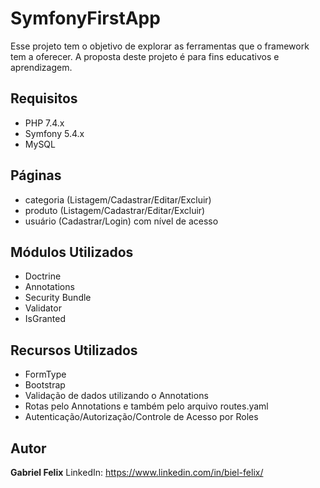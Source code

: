 # SymfonyFirstApp

Esse projeto tem o objetivo de explorar as ferramentas que o framework tem a oferecer. A proposta deste projeto é para fins educativos e aprendizagem.

## Requisitos
- PHP 7.4.x
- Symfony 5.4.x
- MySQL

## Páginas
- categoria (Listagem/Cadastrar/Editar/Excluir)
- produto (Listagem/Cadastrar/Editar/Excluir)
- usuário (Cadastrar/Login) com nível de acesso

## Módulos Utilizados
- Doctrine
- Annotations
- Security Bundle
- Validator
- IsGranted

## Recursos Utilizados
- FormType
- Bootstrap
- Validação de dados utilizando o Annotations
- Rotas pelo Annotations e também pelo arquivo routes.yaml
- Autenticação/Autorização/Controle de Acesso por Roles

## Autor

**Gabriel Felix**
LinkedIn: https://www.linkedin.com/in/biel-felix/